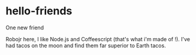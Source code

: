 # hello-friends
One new friend


Robojr here, I like Node.js and Coffeescript (that's what i'm made of !).
I've had tacos on the moon and find them far superior to Earth tacos.
